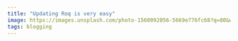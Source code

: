 ```yaml
---
title: "Updating Roq is very easy"
image: https://images.unsplash.com/photo-1560092056-5669e776fc68?q=80&w=4144&auto=format&fit=crop&ixlib=rb-4.0.3&ixid=M3wxMjA3fDB8MHxwaG90by1wYWdlfHx8fGVufDB8fHx8fA%3D%3D
tags: blogging
---
```


